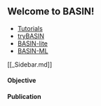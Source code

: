 ## Welcome to BASIN!

- [Tutorials](tutorials.md)
- [tryBASIN](tryBASIN.md)
- [BASIN-lite](basin-lite.md)
- [BASIN-ML](basin-ml.md)

[[_Sidebar.md]]

#### Objective

#### Publication
